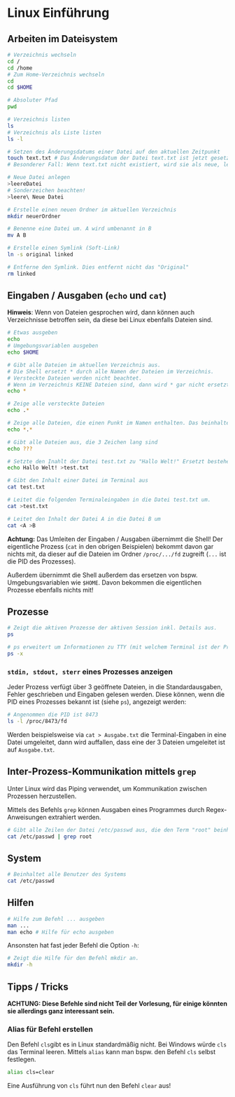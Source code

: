 # Linux Einführung

## Arbeiten im Dateisystem

```sh
# Verzeichnis wechseln
cd /
cd /home
# Zum Home-Verzeichnis wechseln
cd
cd $HOME

# Absoluter Pfad
pwd

# Verzeichnis listen
ls
# Verzeichnis als Liste listen
ls -l

# Setzen des Änderungsdatums einer Datei auf den aktuellen Zeitpunkt
touch text.txt # Das Änderungsdatum der Datei text.txt ist jetzt gesetzt
# Besonderer Fall: Wenn text.txt nicht existiert, wird sie als neue, leere Datei angelegt!

# Neue Datei anlegen
>leereDatei
# Sonderzeichen beachten!
>leere\ Neue Datei

# Erstelle einen neuen Ordner im aktuellen Verzeichnis
mkdir neuerOrdner

# Benenne eine Datei um. A wird umbenannt in B
mv A B

# Erstelle einen Symlink (Soft-Link)
ln -s original linked

# Entferne den Symlink. Dies entfernt nicht das "Original"
rm linked
```

## Eingaben / Ausgaben (```echo``` und ```cat```)

**Hinweis**: Wenn von Dateien gesprochen wird, dann können auch Verzeichnisse betroffen sein, da diese bei Linux ebenfalls Dateien sind.

```sh
# Etwas ausgeben
echo
# Umgebungsvariablen ausgeben
echo $HOME

# Gibt alle Dateien im aktuellen Verzeichnis aus.
# Die Shell ersetzt * durch alle Namen der Dateien im Verzeichnis.
# Versteckte Dateien werden nicht beachtet.
# Wenn im Verzeichnis KEINE Dateien sind, dann wird * gar nicht ersetzt.
echo *

# Zeige alle versteckte Dateien
echo .*

# Zeige alle Dateien, die einen Punkt im Namen enthalten. Das beinhaltet NICHT versteckte Dateien
echo *.*

# Gibt alle Dateien aus, die 3 Zeichen lang sind
echo ???

# Setzte den Inahlt der Datei test.txt zu "Hallo Welt!" Ersetzt bestehenden Inahlt!
echo Hallo Welt! >test.txt

# Gibt den Inhalt einer Datei im Terminal aus
cat test.txt 

# Leitet die folgenden Terminaleingaben in die Datei test.txt um.
cat >test.txt

# Leitet den Inhalt der Datei A in die Datei B um
cat <A >B
```

**Achtung:** Das Umleiten der Eingaben / Ausgaben übernimmt die Shell! Der eigentliche Prozess (```cat``` in den obrigen Beispielen) bekommt davon gar nichts mit, da dieser auf die Dateien im Ordner ```/proc/.../fd``` zugreift (```...``` ist die PID des Prozesses).

Außerdem übernimmt die Shell außerdem das ersetzen von bspw. Umgebungsvariablen wie ```$HOME```. Davon bekommen die eigentlichen Prozesse ebenfalls nichts mit!

## Prozesse
```sh
# Zeigt die aktiven Prozesse der aktiven Session inkl. Details aus.
ps

# ps erweitert um Informationen zu TTY (mit welchem Terminal ist der Prozess verbunden) und STAT (Status des Prozesses)
ps -x
```

### ```stdin, stdout, sterr``` eines Prozesses anzeigen

Jeder Prozess verfügt über 3 geöffnete Dateien, in die Standardausgaben, Fehler geschrieben und Eingaben gelesen werden. Diese können, wenn die PID eines Prozesses bekannt ist (siehe ```ps```), angezeigt werden:

```sh
# Angenommen die PID ist 8473
ls -l /proc/8473/fd
```

Werden beispielsweise via ```cat > Ausgabe.txt``` die Terminal-Eingaben in eine Datei umgeleitet, dann wird auffallen, dass eine der 3 Dateien umgeleitet ist auf ```Ausgabe.txt```.

## Inter-Prozess-Kommunikation mittels `grep`

Unter Linux wird das Piping verwendet, um Kommunikation zwischen Prozessen herzustellen.

Mittels des Befehls `grep` können Ausgaben eines Programmes durch Regex-Anweisungen extrahiert werden.

```sh
# Gibt alle Zeilen der Datei /etc/passwd aus, die den Term "root" beinhalten.
cat /etc/passwd | grep root
```

## System

```sh
# Beinhaltet alle Benutzer des Systems
cat /etc/passwd
```

## Hilfen
```sh
# Hilfe zum Befehl ... ausgeben
man ...
man echo # Hilfe für echo ausgeben
```

Ansonsten hat fast jeder Befehl die Option ```-h```:

```sh
# Zeigt die Hilfe für den Befehl mkdir an.
mkdir -h
```

## Tipps / Tricks

**ACHTUNG: Diese Befehle sind nicht Teil der Vorlesung, für einige könnten sie allerdings ganz interessant sein.**

### Alias für Befehl erstellen

Den Befehl ```cls```gibt es in Linux standardmäßig nicht. Bei Windows würde ```cls``` das Terminal leeren. Mittels ```alias``` kann man bspw. den Befehl ```cls``` selbst festlegen.

```sh
alias cls=clear
```

Eine Ausführung von ```cls``` führt nun den Befehl ```clear``` aus!
